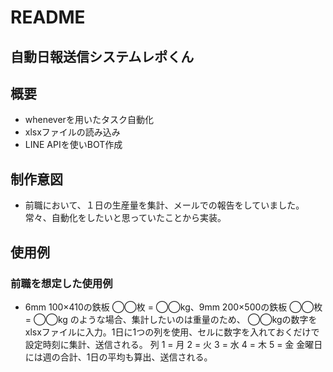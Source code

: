 # README

## 自動日報送信システムレポくん

## 概要

- wheneverを用いたタスク自動化
- xlsxファイルの読み込み
- LINE APIを使いBOT作成

## 制作意図

- 前職において、１日の生産量を集計、メールでの報告をしていました。
常々、自動化をしたいと思っていたことから実装。

## 使用例

### 前職を想定した使用例
- 6mm 100×410の鉄板 ◯◯枚 = ◯◯kg、9mm 200×500の鉄板 ◯◯枚 = ◯◯kg のような場合、集計したいのは重量のため、
◯◯kgの数字をxlsxファイルに入力。1日に1つの列を使用、セルに数字を入れておくだけで設定時刻に集計、送信される。
列 1 = 月 2 = 火 3 = 水 4 = 木 5 = 金
金曜日には週の合計、1日の平均も算出、送信される。